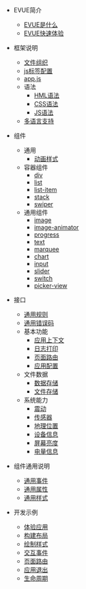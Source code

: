 * EVUE简介

  * [EVUE是什么](zh-cn/evue_what.md)
  * [EVUE快速体验](zh-cn/evm_architecture.md)

* 框架说明
    * [文件组织](zh-cn/directory "文件组织")
    * [js标签配置](zh-cn/manifest "js标签配置")
    * [app.js](zh-cn/js-file "app.js")
    * 语法
        * [HML语法](zh-cn/hml-syntax "HML语法")
        * [CSS语法](zh-cn/css-syntax "CSS语法")
        * [JS语法](zh-cn/js-syntax "JS语法")
    * [多语言支持](zh-cn/multiple-languages "多语言支持")
* 组件
    * 通用
        * [动画样式](zh-cn/common-animation "动画样式")
    * 容器组件
        * [div](zh-cn/container-div "div")
        * [list](zh-cn/container-list "list")
        * [list-item](zh-cn/container-list-item "list-item")
        * [stack](zh-cn/container-stack "stack")
        * [swiper](zh-cn/container-swiper "swiper")
    * 通用组件
        * [image](zh-cn/basic-image "image")
        * [image-animator](zh-cn/basic-image-animator "image-animator")
        * [progress](zh-cn/basic-progress "progress")
        * [text](zh-cn/basic-text "text")
        * [marquee](zh-cn/basic-marquee "marquee")
        * [chart](zh-cn/basic-chart "chart")
        * [input](zh-cn/basic-input "input")
        * [slider](zh-cn/basic-slider "slider")
        * [switch](zh-cn/basic-switch "switch")
        * [picker-view](zh-cn/basic-picker-view "picker-view")
* 接口
    * [通用规则](zh-cn/general-rules "通用规则")
    * [通用错误码](zh-cn/error-codes "通用错误码")
    * 基本功能
        * [应用上下文](zh-cn/basic-features-context "应用上下文")
        * [日志打印](zh-cn/basic-features-logs "日志打印")
        * [页面路由](zh-cn/basic-features-routes "页面路由")
        * [应用配置](zh-cn/basic-features-configuration "应用配置")
    * 文件数据
        * [数据存储](zh-cn/data-storage "数据存储")
        * [文件存储](zh-cn/file-storage "文件存储")
    * 系统能力
        * [震动](zh-cn/system-vibration "震动")
        * [传感器](zh-cn/system-sensor "传感器")
        * [地理位置](zh-cn/system-location "地理位置")
        * [设备信息](zh-cn/system-device-info "设备信息")
        * [屏幕亮度](zh-cn/system-screen-brightness "屏幕亮度")
        * [电量信息](zh-cn/system-battery "电量信息")
* 组件通用说明
    * [通用事件](zh-cn/common-component-events "通用事件")
    * [通用属性](zh-cn/common-component-attributes "通用属性")
    * [通用样式](zh-cn/common-component-styles "通用样式")
* 开发示例
    * [体验应用](zh-cn/experience "体验应用")
    * [构建布局](zh-cn/layout "构建布局")
    * [绘制样式](zh-cn/style "绘制样式")
    * [交互事件](zh-cn/interaction "交互事件")
    * [页面路由](zh-cn/routes "页面路由")
    * [应用退出](zh-cn/exiting "应用退出")
    * [生命周期](zh-cn/lifecycle "生命周期")